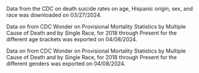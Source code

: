 Data from the CDC on death suicide rates on age, Hispanic origin, sex, and race was downloaded on 03/27/2024. <br>

Data on from CDC Wonder on Provisional Mortality Statistics by Multiple Cause of Death and by Single Race, for 2018 through Present for the different age brackets was exported on 04/08/2024. 

Data on from CDC Wonder on Provisional Mortality Statistics by Multiple Cause of Death and by Single Race, for 2018 through Present for the different genders was exported on 04/08/2024. 
